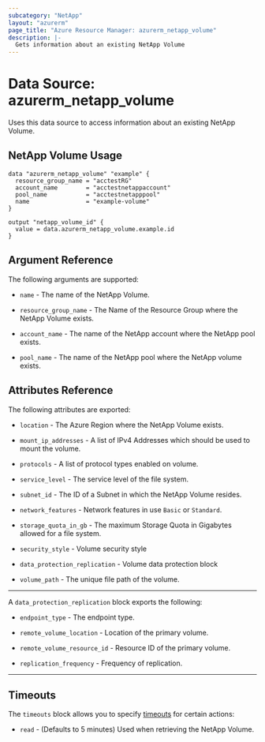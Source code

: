 ```yaml
---
subcategory: "NetApp"
layout: "azurerm"
page_title: "Azure Resource Manager: azurerm_netapp_volume"
description: |-
  Gets information about an existing NetApp Volume
---
```


# Data Source: azurerm_netapp_volume

Uses this data source to access information about an existing NetApp Volume.

## NetApp Volume Usage

```hcl
data "azurerm_netapp_volume" "example" {
  resource_group_name = "acctestRG"
  account_name        = "acctestnetappaccount"
  pool_name           = "acctestnetapppool"
  name                = "example-volume"
}

output "netapp_volume_id" {
  value = data.azurerm_netapp_volume.example.id
}
```

## Argument Reference

The following arguments are supported:

* `name` - The name of the NetApp Volume.

* `resource_group_name` - The Name of the Resource Group where the NetApp Volume exists.

* `account_name` - The name of the NetApp account where the NetApp pool exists.

* `pool_name` - The name of the NetApp pool where the NetApp volume exists.

## Attributes Reference

The following attributes are exported:

* `location` - The Azure Region where the NetApp Volume exists.

* `mount_ip_addresses` - A list of IPv4 Addresses which should be used to mount the volume.

* `protocols` - A list of protocol types enabled on volume.

* `service_level` - The service level of the file system.

* `subnet_id` - The ID of a Subnet in which the NetApp Volume resides.

* `network_features` - Network features in use `Basic` or `Standard`.
  
* `storage_quota_in_gb` - The maximum Storage Quota in Gigabytes allowed for a file system.
 
* `security_style` - Volume security style

* `data_protection_replication` - Volume data protection block
  
* `volume_path` - The unique file path of the volume.

---

A `data_protection_replication` block exports the following:

* `endpoint_type` - The endpoint type.

* `remote_volume_location` - Location of the primary volume.

* `remote_volume_resource_id` - Resource ID of the primary volume.

* `replication_frequency` - Frequency of replication.

---

## Timeouts

The `timeouts` block allows you to specify [timeouts](https://www.terraform.io/language/resources/syntax#operation-timeouts) for certain actions:

* `read` - (Defaults to 5 minutes) Used when retrieving the NetApp Volume.
